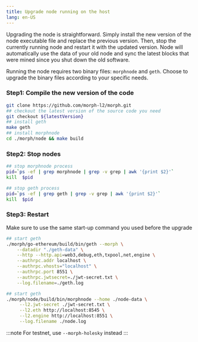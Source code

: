```yaml
---
title: Upgrade node running on the host
lang: en-US
---
```


Upgrading the node is straightforward. Simply install the new version of the node executable file and replace the previous version. Then, stop the currently running node and restart it with the updated version. Node will automatically use the data of your old node and sync the latest blocks that were mined since you shut down the old software.

Running the node requires two binary files: `morphnode` and `geth`. Choose to upgrade the binary files according to your specific needs.

### Step1: Compile the new version of the code

```bash
git clone https://github.com/morph-l2/morph.git
## checkout the latest version of the source code you need
git checkout ${latestVersion}
## install geth
make geth
## install morphnode
cd ./morph/node && make build
```

### Step2: Stop nodes

```bash
## stop morphnode process
pid=`ps -ef | grep morphnode | grep -v grep | awk '{print $2}'`
kill  $pid

## stop geth process
pid=`ps -ef | grep geth | grep -v grep | awk '{print $2}'`
kill  $pid
```

### Step3: Restart

Make sure to use the same start-up command you used before the upgrade

```bash
## start geth
./morph/go-ethereum/build/bin/geth --morph \
    --datadir "./geth-data" \
    --http --http.api=web3,debug,eth,txpool,net,engine \
    --authrpc.addr localhost \
    --authrpc.vhosts="localhost" \
    --authrpc.port 8551 \
    --authrpc.jwtsecret=./jwt-secret.txt \
    --log.filename=./geth.log

## start geth    
./morph/node/build/bin/morphnode --home ./node-data \
     --l2.jwt-secret ./jwt-secret.txt \
     --l2.eth http://localhost:8545 \
     --l2.engine http://localhost:8551 \
     --log.filename ./node.log 
```

:::note
For testnet, use ```--morph-holesky``` instead
:::